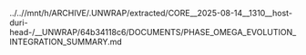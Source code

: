 ../..//mnt/h/ARCHIVE/.UNWRAP/extracted/CORE__2025-08-14__1310__host-duri-head-/__UNWRAP/64b34118c6/DOCUMENTS/PHASE_OMEGA_EVOLUTION_INTEGRATION_SUMMARY.md